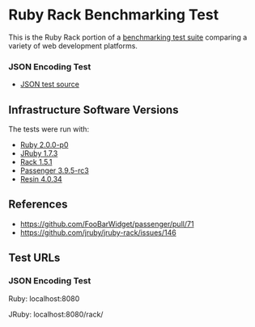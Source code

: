 # Ruby Rack Benchmarking Test

This is the Ruby Rack portion of a [benchmarking test suite](../) comparing a variety of web development platforms.

### JSON Encoding Test
* [JSON test source](config.ru)


## Infrastructure Software Versions
The tests were run with:

* [Ruby 2.0.0-p0](http://www.ruby-lang.org/)
* [JRuby 1.7.3](http://jruby.org/)
* [Rack 1.5.1](http://rack.github.com/)
* [Passenger 3.9.5-rc3](https://www.phusionpassenger.com/)
* [Resin 4.0.34](http://www.caucho.com/)

## References
* https://github.com/FooBarWidget/passenger/pull/71
* https://github.com/jruby/jruby-rack/issues/146

## Test URLs
### JSON Encoding Test

Ruby:
localhost:8080

JRuby:
localhost:8080/rack/

